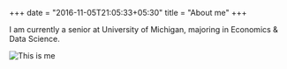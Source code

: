 +++
date = "2016-11-05T21:05:33+05:30"
title = "About me"
+++

I am currently a senior at University of Michigan, majoring in Economics & Data Science.

![This is me][1]

[1]: /img/about.jpg
